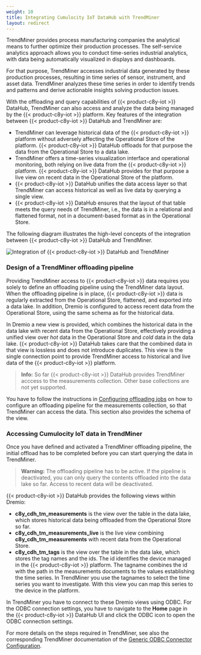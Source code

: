 ```yaml
---
weight: 10
title: Integrating Cumulocity IoT DataHub with TrendMiner
layout: redirect
---
```


TrendMiner provides process manufacturing companies the analytical means to further optimize their production processes. The self-service analytics approach allows you to conduct time-series industrial analytics, with data being automatically visualized in displays and dashboards.

For that purpose, TrendMiner accesses industrial data generated by these production processes, resulting in time series of sensor, instrument, and asset data. TrendMiner analyzes these time series in order to identify trends and patterns and derive actionable insights solving production issues.

With the offloading and query capabilities of {{< product-c8y-iot >}} DataHub, TrendMiner can also access and analyze the data being managed by the {{< product-c8y-iot >}} platform. Key features of the integration between {{< product-c8y-iot >}} DataHub and TrendMiner are:

* TrendMiner can leverage historical data of the {{< product-c8y-iot >}} platform without adversely affecting the Operational Store of the platform. {{< product-c8y-iot >}} DataHub offloads for that purpose the data from the Operational Store to a data lake.
* TrendMiner offers a time-series visualization interface and operational monitoring, both relying on live data from the {{< product-c8y-iot >}} platform. {{< product-c8y-iot >}} DataHub provides for that purpose a live view on recent data in the Operational Store of the platform.
* {{< product-c8y-iot >}} DataHub unifies the data access layer so that TrendMiner can access historical as well as live data by querying a single view.
* {{< product-c8y-iot >}} DataHub ensures that the layout of that table meets the query needs of TrendMiner, i.e., the data is in a relational and flattened format, not in a document-based format as in the Operational Store.

The following diagram illustrates the high-level concepts of the integration between {{< product-c8y-iot >}} DataHub and TrendMiner.

<img src="/images/datahub-guide/trendminer-highlevel-concept.png" alt="Integration of {{< product-c8y-iot >}} DataHub and TrendMiner" style="max-width: 100%">

### Design of a TrendMiner offloading pipeline

Providing TrendMiner access to {{< product-c8y-iot >}} data requires you solely to define an offloading pipeline using the TrendMiner data layout. When the offloading pipeline is in place, {{< product-c8y-iot >}} data is regularly extracted from the Operational Store, flattened, and exported into a data lake. In addition, Dremio is configured to access recent data from the Operational Store, using the same schema as for the historical data.

In Dremio a new view is provided, which combines the historical data in the data lake with recent data from the Operational Store, effectively providing a unified view over *hot* data in the Operational Store and *cold* data in the data lake. {{< product-c8y-iot >}} DataHub takes care that the combined data in that view is lossless and does not introduce duplicates. This view is the single connection point to provide TrendMiner access to historical and live data of the {{< product-c8y-iot >}} platform.

> **Info:** So far {{< product-c8y-iot >}} DataHub provides TrendMiner acccess to the measurements collection. Other base collections are not yet supported.

You have to follow the instructions in [Configuring offloading jobs](/datahub/working-with-datahub/#configuring-offloading-jobs) on how to configure an offloading pipeline for the measurements collection, so that TrendMiner can access the data. This section also provides the schema of the view.

### Accessing Cumulocity IoT data in TrendMiner

Once you have defined and activated a TrendMiner offloading pipeline, the initial offload has to be completed before you can start querying the data in TrendMiner.

> **Warning:** The offloading pipeline has to be active. If the pipeline is deactivated, you can only query the contents offloaded into the data lake so far. Access to recent data will be deactivated.

{{< product-c8y-iot >}} DataHub provides the following views within Dremio:

* **c8y_cdh_tm_measurements** is the view over the table in the data lake, which stores historical data being offloaded from the Operational Store so far.
* **c8y_cdh_tm_measurements_live** is the live view combining **c8y_cdh_tm_measurements** with recent data from the Operational Store.
* **c8y_cdh_tm_tags** is the view over the table in the data lake, which stores the tag names and the ids. The id identifies the device managed in the {{< product-c8y-iot >}} platform. The tagname combines the id with the path in the measurements documents to the values establishing the time series. In TrendMiner you use the tagnames to select the time series you want to investigate. With this view you can map this series to the device in the platform.

In TrendMiner you have to connect to these Dremio views using ODBC. For the ODBC connection settings, you have to navigate to the **Home** page in the {{< product-c8y-iot >}} DataHub UI and click the ODBC icon to open the ODBC connection settings.

For more details on the steps required in TrendMiner, see also the corresponding TrendMiner documentation of the [Generic ODBC Connector Configuration](https://support.trendminer.com/hc/en-us/articles/360039446851-Generic-Connector-Configuration).
